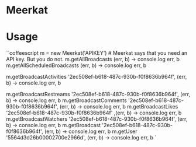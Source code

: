 # Meerkat

# Usage

``coffeescript
m = new Meerkat('APIKEY') # Meerkat says that you need an API key. But you do not.
m.getAllBroadcasts (err, b) ->
	console.log err, b
m.getAllScheduledBroadcasts (err, b) ->
	console.log err, b

m.getBroadcastActivities '2ec508ef-b618-487c-930b-f0f8636b964f', (err, b) ->
	console.log err, b

m.getBroadcastRestreams '2ec508ef-b618-487c-930b-f0f8636b964f', (err, b) ->
	console.log err, b
m.getBroadcastComments '2ec508ef-b618-487c-930b-f0f8636b964f', (err, b) ->
	console.log err, b
m.getBroadcastLikes '2ec508ef-b618-487c-930b-f0f8636b964f' ,(err, b) ->
	console.log err, b
m.getBroadcastWatchers '2ec508ef-b618-487c-930b-f0f8636b964f', (err, b) ->
	console.log err, b
m.getBroadcast '2ec508ef-b618-487c-930b-f0f8636b964f', (err, b) ->
	console.log err, b
m.getUser '5564d3d26b00002700e2966d', (err, b) ->
	console.log err, b
`

